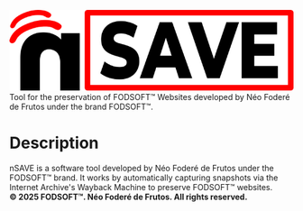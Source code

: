 ![](logo_nsave.png)<br>
Tool for the preservation of FODSOFT™ Websites developed by Néo Foderé de Frutos under the brand FODSOFT™.
# Description
nSAVE is a software tool developed by Néo Foderé de Frutos under the FODSOFT™ brand. It works by automatically capturing snapshots via the Internet Archive's Wayback Machine to preserve FODSOFT™ websites.<br>
**© 2025 FODSOFT™. Néo Foderé de Frutos. All rights reserved.**
